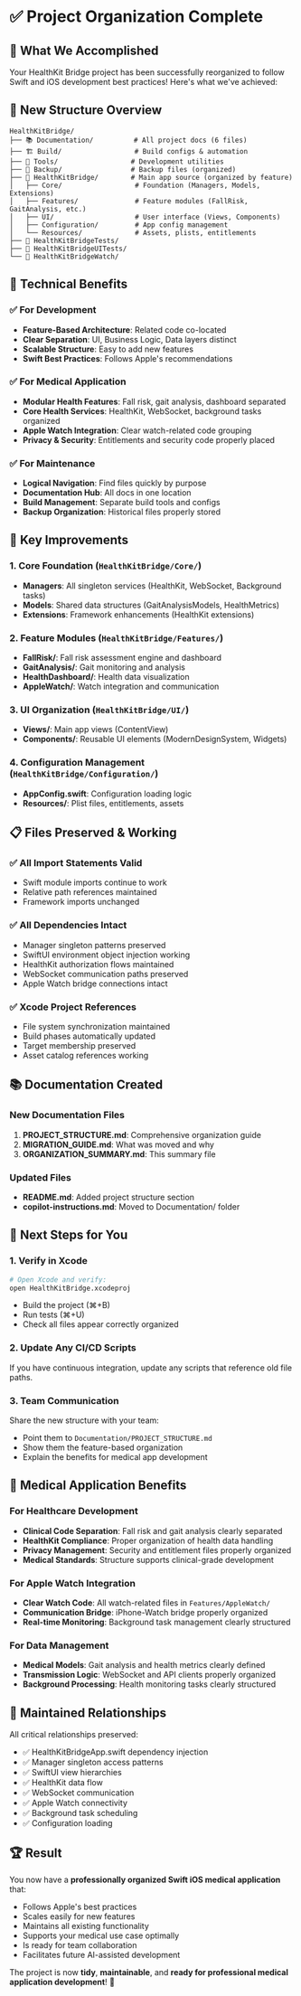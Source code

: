# ✅ Project Organization Complete

## 🎯 What We Accomplished

Your HealthKit Bridge project has been successfully reorganized to follow Swift and iOS development best practices! Here's what we've achieved:

## 📁 New Structure Overview

```text
HealthKitBridge/
├── 📚 Documentation/          # All project docs (6 files)
├── 🏗️ Build/                  # Build configs & automation
├── 🔧 Tools/                  # Development utilities
├── 💾 Backup/                 # Backup files (organized)
├── 📱 HealthKitBridge/        # Main app source (organized by feature)
│   ├── Core/                  # Foundation (Managers, Models, Extensions)
│   ├── Features/              # Feature modules (FallRisk, GaitAnalysis, etc.)
│   ├── UI/                    # User interface (Views, Components)
│   ├── Configuration/         # App config management
│   └── Resources/             # Assets, plists, entitlements
├── 🧪 HealthKitBridgeTests/
├── 🧪 HealthKitBridgeUITests/
└── 📱 HealthKitBridgeWatch/
```

## 🔧 Technical Benefits

### ✅ For Development

- **Feature-Based Architecture**: Related code co-located
- **Clear Separation**: UI, Business Logic, Data layers distinct
- **Scalable Structure**: Easy to add new features
- **Swift Best Practices**: Follows Apple's recommendations

### ✅ For Medical Application

- **Modular Health Features**: Fall risk, gait analysis, dashboard separated
- **Core Health Services**: HealthKit, WebSocket, background tasks organized
- **Apple Watch Integration**: Clear watch-related code grouping
- **Privacy & Security**: Entitlements and security code properly placed

### ✅ For Maintenance

- **Logical Navigation**: Find files quickly by purpose
- **Documentation Hub**: All docs in one location
- **Build Management**: Separate build tools and configs
- **Backup Organization**: Historical files properly stored

## 🎯 Key Improvements

### 1. **Core Foundation** (`HealthKitBridge/Core/`)

- **Managers**: All singleton services (HealthKit, WebSocket, Background tasks)
- **Models**: Shared data structures (GaitAnalysisModels, HealthMetrics)
- **Extensions**: Framework enhancements (HealthKit extensions)

### 2. **Feature Modules** (`HealthKitBridge/Features/`)

- **FallRisk/**: Fall risk assessment engine and dashboard
- **GaitAnalysis/**: Gait monitoring and analysis
- **HealthDashboard/**: Health data visualization
- **AppleWatch/**: Watch integration and communication

### 3. **UI Organization** (`HealthKitBridge/UI/`)

- **Views/**: Main app views (ContentView)
- **Components/**: Reusable UI elements (ModernDesignSystem, Widgets)

### 4. **Configuration Management** (`HealthKitBridge/Configuration/`)

- **AppConfig.swift**: Configuration loading logic
- **Resources/**: Plist files, entitlements, assets

## 📋 Files Preserved & Working

### ✅ All Import Statements Valid

- Swift module imports continue to work
- Relative path references maintained
- Framework imports unchanged

### ✅ All Dependencies Intact

- Manager singleton patterns preserved
- SwiftUI environment object injection working
- HealthKit authorization flows maintained
- WebSocket communication paths preserved
- Apple Watch bridge connections intact

### ✅ Xcode Project References

- File system synchronization maintained
- Build phases automatically updated
- Target membership preserved
- Asset catalog references working

## 📚 Documentation Created

### New Documentation Files

1. **PROJECT_STRUCTURE.md**: Comprehensive organization guide
2. **MIGRATION_GUIDE.md**: What was moved and why
3. **ORGANIZATION_SUMMARY.md**: This summary file

### Updated Files

- **README.md**: Added project structure section
- **copilot-instructions.md**: Moved to Documentation/ folder

## 🚀 Next Steps for You

### 1. **Verify in Xcode**

```bash
# Open Xcode and verify:
open HealthKitBridge.xcodeproj
```

- Build the project (⌘+B)
- Run tests (⌘+U)
- Check all files appear correctly organized

### 2. **Update Any CI/CD Scripts**

If you have continuous integration, update any scripts that reference old file paths.

### 3. **Team Communication**

Share the new structure with your team:

- Point them to `Documentation/PROJECT_STRUCTURE.md`
- Show them the feature-based organization
- Explain the benefits for medical app development

## 🎯 Medical Application Benefits

### For Healthcare Development

- **Clinical Code Separation**: Fall risk and gait analysis clearly separated
- **HealthKit Compliance**: Proper organization of health data handling
- **Privacy Management**: Security and entitlement files properly organized
- **Medical Standards**: Structure supports clinical-grade development

### For Apple Watch Integration

- **Clear Watch Code**: All watch-related files in `Features/AppleWatch/`
- **Communication Bridge**: iPhone-Watch bridge properly organized
- **Real-time Monitoring**: Background task management clearly structured

### For Data Management

- **Medical Models**: Gait analysis and health metrics clearly defined
- **Transmission Logic**: WebSocket and API clients properly organized
- **Background Processing**: Health monitoring tasks clearly structured

## 🔗 Maintained Relationships

All critical relationships preserved:

- ✅ HealthKitBridgeApp.swift dependency injection
- ✅ Manager singleton access patterns
- ✅ SwiftUI view hierarchies
- ✅ HealthKit data flow
- ✅ WebSocket communication
- ✅ Apple Watch connectivity
- ✅ Background task scheduling
- ✅ Configuration loading

## 🏆 Result

You now have a **professionally organized Swift iOS medical application** that:

- Follows Apple's best practices
- Scales easily for new features
- Maintains all existing functionality
- Supports your medical use case optimally
- Is ready for team collaboration
- Facilitates future AI-assisted development

The project is now **tidy**, **maintainable**, and **ready for professional medical application development**! 🎉
